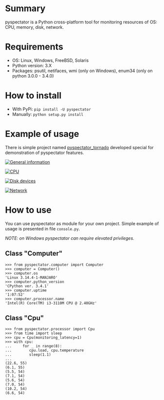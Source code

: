 # Summary

pyspectator is a Python cross-platform tool for monitoring resources of OS: CPU, memory, disk, network.

# Requirements

* OS: Linux, Windows, FreeBSD, Solaris
* Python version: 3.X
* Packages: psutil, netifaces, wmi (only on Windows), enum34 (only on python 3.0.0 - 3.4.0)

# How to install

* With PyPi: `pip install -U pyspectator`  
* Manually: `python setup.py install`



# Example of usage

There is simple project named [pyspectator_tornado](https://github.com/uzumaxy/pyspectator_tornado) developed special for demonstration of pyspectator features.

[![General information](http://i.imgur.com/yUjNlyQ.png)](http://i.imgur.com/LFMmfHu.png)

[![CPU](http://i.imgur.com/omNJhno.png)](http://i.imgur.com/r0RuV2m.png)

[![Disk devices](http://i.imgur.com/qc3NwBa.png)](http://i.imgur.com/zA7mteS.png)

[![Network](http://i.imgur.com/Dugsnr6.png)](http://i.imgur.com/rDadDzn.png)


# How to use

You can use pyspectator as module for your own project. Simple example of usage is presented in file `console.py`.

_NOTE: on Windows pyspectator can require elevated privileges._

## Class "Computer"

    >>> from pyspectator.computer import Computer
    >>> computer = Computer()
    >>> computer.os
    'Linux 3.14.4-1-MANJARO'
    >>> computer.python_version
    'CPython ver. 3.4.1'
    >>> computer.uptime
    '1:07:52'
    >>> computer.processor.name
    'Intel(R) Core(TM) i3-3110M CPU @ 2.40GHz'


## Class "Cpu"

    >>> from pyspectator.processor import Cpu
    >>> from time import sleep
    >>> cpu = Cpu(monitoring_latency=1)
    >>> with cpu:
    ...     for _ in range(8):
    ...        cpu.load, cpu.temperature
    ...        sleep(1.1)
    ...
    (22.6, 55)
    (6.1, 55)
    (5.5, 54)
    (7.1, 54)
    (5.6, 54)
    (7.0, 54)
    (10.2, 54)
    (6.6, 54)

